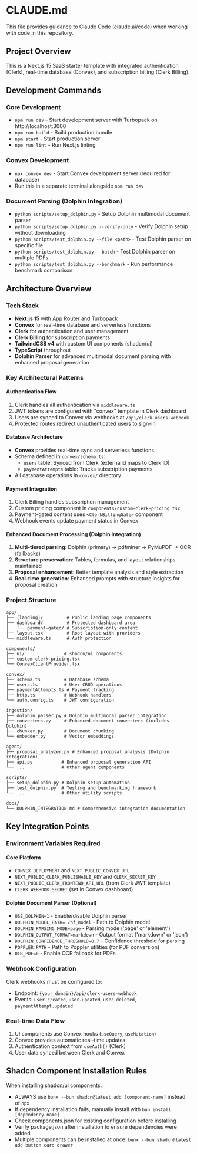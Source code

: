 # CLAUDE.md

This file provides guidance to Claude Code (claude.ai/code) when working with code in this repository.

## Project Overview
This is a Next.js 15 SaaS starter template with integrated authentication (Clerk), real-time database (Convex), and subscription billing (Clerk Billing).

## Development Commands

### Core Development
- `npm run dev` - Start development server with Turbopack on http://localhost:3000
- `npm run build` - Build production bundle
- `npm start` - Start production server
- `npm run lint` - Run Next.js linting

### Convex Development
- `npx convex dev` - Start Convex development server (required for database)
- Run this in a separate terminal alongside `npm run dev`

### Document Parsing (Dolphin Integration)
- `python scripts/setup_dolphin.py` - Setup Dolphin multimodal document parser
- `python scripts/setup_dolphin.py --verify-only` - Verify Dolphin setup without downloading
- `python scripts/test_dolphin.py --file <path>` - Test Dolphin parser on specific file
- `python scripts/test_dolphin.py --batch` - Test Dolphin parser on multiple PDFs
- `python scripts/test_dolphin.py --benchmark` - Run performance benchmark comparison

## Architecture Overview

### Tech Stack
- **Next.js 15** with App Router and Turbopack
- **Convex** for real-time database and serverless functions
- **Clerk** for authentication and user management
- **Clerk Billing** for subscription payments
- **TailwindCSS v4** with custom UI components (shadcn/ui)
- **TypeScript** throughout
- **Dolphin Parser** for advanced multimodal document parsing with enhanced proposal generation

### Key Architectural Patterns

#### Authentication Flow
1. Clerk handles all authentication via `middleware.ts`
2. JWT tokens are configured with "convex" template in Clerk dashboard
3. Users are synced to Convex via webhooks at `/api/clerk-users-webhook`
4. Protected routes redirect unauthenticated users to sign-in

#### Database Architecture
- **Convex** provides real-time sync and serverless functions
- Schema defined in `convex/schema.ts`:
  - `users` table: Synced from Clerk (externalId maps to Clerk ID)
  - `paymentAttempts` table: Tracks subscription payments
- All database operations in `convex/` directory

#### Payment Integration
1. Clerk Billing handles subscription management
2. Custom pricing component in `components/custom-clerk-pricing.tsx`
3. Payment-gated content uses `<ClerkBillingGate>` component
4. Webhook events update payment status in Convex

#### Enhanced Document Processing (Dolphin Integration)
1. **Multi-tiered parsing**: Dolphin (primary) → pdfminer → PyMuPDF → OCR (fallbacks)
2. **Structure preservation**: Tables, formulas, and layout relationships maintained
3. **Proposal enhancement**: Better template analysis and style extraction
4. **Real-time generation**: Enhanced prompts with structure insights for proposal creation

### Project Structure
```
app/
├── (landing)/         # Public landing page components
├── dashboard/         # Protected dashboard area
│   └── payment-gated/ # Subscription-only content
├── layout.tsx         # Root layout with providers
└── middleware.ts      # Auth protection

components/
├── ui/               # shadcn/ui components
├── custom-clerk-pricing.tsx
└── ConvexClientProvider.tsx

convex/
├── schema.ts         # Database schema
├── users.ts          # User CRUD operations
├── paymentAttempts.ts # Payment tracking
├── http.ts           # Webhook handlers
└── auth.config.ts    # JWT configuration

ingestion/
├── dolphin_parser.py # Dolphin multimodal parser integration
├── converters.py     # Enhanced document converters (includes Dolphin)
├── chunker.py        # Document chunking
└── embedder.py       # Vector embeddings

agent/
├── proposal_analyzer.py # Enhanced proposal analysis (Dolphin integration)
├── api.py           # Enhanced proposal generation API
└── ...              # Other agent components

scripts/
├── setup_dolphin.py # Dolphin setup automation
├── test_dolphin.py  # Testing and benchmarking framework
└── ...              # Other utility scripts

docs/
└── DOLPHIN_INTEGRATION.md # Comprehensive integration documentation
```

## Key Integration Points

### Environment Variables Required

#### Core Platform
- `CONVEX_DEPLOYMENT` and `NEXT_PUBLIC_CONVEX_URL`
- `NEXT_PUBLIC_CLERK_PUBLISHABLE_KEY` and `CLERK_SECRET_KEY`
- `NEXT_PUBLIC_CLERK_FRONTEND_API_URL` (from Clerk JWT template)
- `CLERK_WEBHOOK_SECRET` (set in Convex dashboard)

#### Dolphin Document Parser (Optional)
- `USE_DOLPHIN=1` - Enable/disable Dolphin parser
- `DOLPHIN_MODEL_PATH=./hf_model` - Path to Dolphin model
- `DOLPHIN_PARSING_MODE=page` - Parsing mode ('page' or 'element')
- `DOLPHIN_OUTPUT_FORMAT=markdown` - Output format ('markdown' or 'json')
- `DOLPHIN_CONFIDENCE_THRESHOLD=0.7` - Confidence threshold for parsing
- `POPPLER_PATH` - Path to Poppler utilities (for PDF conversion)
- `OCR_PDF=0` - Enable OCR fallback for PDFs

### Webhook Configuration
Clerk webhooks must be configured to:
- Endpoint: `{your_domain}/api/clerk-users-webhook`
- Events: `user.created`, `user.updated`, `user.deleted`, `paymentAttempt.updated`

### Real-time Data Flow
1. UI components use Convex hooks (`useQuery`, `useMutation`)
2. Convex provides automatic real-time updates
3. Authentication context from `useAuth()` (Clerk)
4. User data synced between Clerk and Convex

## Shadcn Component Installation Rules
When installing shadcn/ui components:
- ALWAYS use `bunx --bun shadcn@latest add [component-name]` instead of `npx`
- If dependency installation fails, manually install with `bun install [dependency-name]`
- Check components.json for existing configuration before installing
- Verify package.json after installation to ensure dependencies were added
- Multiple components can be installed at once: `bunx --bun shadcn@latest add button card drawer`
